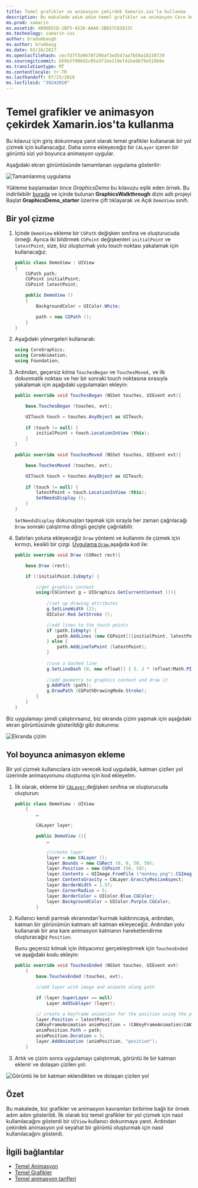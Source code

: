 ```yaml
---
title: Temel grafikler ve animasyon çekirdek Xamarin.ios'ta kullanma
description: Bu makalede adım adım temel grafikler ve animasyon Core kullanan bir uygulamanın nasıl oluşturulacağını gösterir. Bu yol boyunca her fırsatta seyahat etmeye görüntü animasyon uygulamak nasıl yanı sıra nasıl yanıt olarak kullanıcı dokunmatik ekranda çizileceğini gösterir.
ms.prod: xamarin
ms.assetid: 4B96D5CD-1BF5-4520-AAA6-2B857C83815C
ms.technology: xamarin-ios
author: bradumbaugh
ms.author: brumbaug
ms.date: 03/18/2017
ms.openlocfilehash: cecfd7f3a9678f298af3ed547aa7b50a18238729
ms.sourcegitcommit: b56b3f906d2c05a3f1be219ef41be8b79e519b8e
ms.translationtype: MT
ms.contentlocale: tr-TR
ms.lasthandoff: 07/25/2018
ms.locfileid: "39242010"
---
```

# <a name="using-core-graphics-and-core-animation-in-xamarinios"></a>Temel grafikler ve animasyon çekirdek Xamarin.ios'ta kullanma

Bu kılavuz için giriş dokunmaya yanıt olarak temel grafikler kullanarak bir yol çizmek için kullanacağız. Daha sonra ekleyeceğiz bir `CALayer` içeren bir görüntü sizi yol boyunca animasyon uygular.

Aşağıdaki ekran görüntüsünde tamamlanan uygulama gösterilir:

![](graphics-animation-walkthrough-images/00-final-app.png "Tamamlanmış uygulama")

Yükleme başlamadan önce *GraphicsDemo* bu kılavuzu eşlik eden örnek. Bu indirilebilir [burada](https://developer.xamarin.com/samples/monotouch/GraphicsAndAnimation/) ve içinde bulunan **GraphicsWalkthrough** dizin adlı projeyi Başlat **GraphicsDemo_starter** üzerine çift tıklayarak ve Açık `DemoView` sınıfı.

## <a name="drawing-a-path"></a>Bir yol çizme


1. İçinde `DemoView` ekleme bir `CGPath` değişken sınıfına ve oluşturucuda örneği. Ayrıca iki bildirmek `CGPoint` değişkenleri `initialPoint` ve `latestPoint`, size, biz oluşturmak yolu touch noktası yakalamak için kullanacağız:
    
    ```csharp
    public class DemoView : UIView
    {
        CGPath path;
        CGPoint initialPoint;
        CGPoint latestPoint;
    
        public DemoView ()
        {
            BackgroundColor = UIColor.White;
    
            path = new CGPath ();
        }
    }
    ```

2. Aşağıdaki yönergeleri kullanarak:

    ```csharp
    using CoreGraphics;
    using CoreAnimation;
    using Foundation;
    ```

3. Ardından, geçersiz kılma `TouchesBegan` ve `TouchesMoved,` ve ilk dokunmatik noktası ve her bir sonraki touch noktasına sırasıyla yakalamak için aşağıdaki uygulamaları ekleyin:

    ```csharp
    public override void TouchesBegan (NSSet touches, UIEvent evt){
    
        base.TouchesBegan (touches, evt);
    
        UITouch touch = touches.AnyObject as UITouch;
        
        if (touch != null) {
            initialPoint = touch.LocationInView (this);
        }
    }
    
    public override void TouchesMoved (NSSet touches, UIEvent evt){
    
        base.TouchesMoved (touches, evt);
    
        UITouch touch = touches.AnyObject as UITouch;
        
        if (touch != null) {
            latestPoint = touch.LocationInView (this);
            SetNeedsDisplay ();
        }
    }
    ```

    `SetNeedsDisplay` dokunuşları taşımak için sırayla her zaman çağrılacağı `Draw` sonraki çalıştırma döngü geçişte çağrılabilir.

4. Satırları yoluna ekleyeceğiz `Draw` yöntemi ve kullanımı ile çizmek için kırmızı, kesikli bir çizgi. [Uygulama `Draw` ](~/ios/platform/graphics-animation-ios/core-graphics.md) aşağıda kod ile:

    ```csharp
    public override void Draw (CGRect rect){
    
        base.Draw (rect);
    
        if (!initialPoint.IsEmpty) {
    
            //get graphics context
            using(CGContext g = UIGraphics.GetCurrentContext ()){
                    
                //set up drawing attributes
                g.SetLineWidth (2);
                UIColor.Red.SetStroke ();
    
                //add lines to the touch points
                if (path.IsEmpty) {
                    path.AddLines (new CGPoint[]{initialPoint, latestPoint});
                } else {
                    path.AddLineToPoint (latestPoint);
                }
            
                //use a dashed line
                g.SetLineDash (0, new nfloat[] { 5, 2 * (nfloat)Math.PI });
                                
                //add geometry to graphics context and draw it
                g.AddPath (path);       
                g.DrawPath (CGPathDrawingMode.Stroke);
            }
        }
    }
    ```

Biz uygulamayı şimdi çalıştırırsanız, biz ekranda çizim yapmak için aşağıdaki ekran görüntüsünde gösterildiği gibi dokunma:

![](graphics-animation-walkthrough-images/01-path.png "Ekranda çizim")

## <a name="animating-along-a-path"></a>Yol boyunca animasyon ekleme

Bir yol çizmek kullanıcılara izin verecek kod uyguladık, katman çizilen yol üzerinde animasyonunu oluşturma için kod ekleyelim.

1. İlk olarak, ekleme bir [ `CALayer` ](~/ios/platform/graphics-animation-ios/core-animation.md) değişken sınıfına ve oluşturucuda oluşturun:

    ```csharp
    public class DemoView : UIView
        {
            …
    
            CALayer layer;
    
            public DemoView (){
                …
    
                //create layer
                layer = new CALayer ();
                layer.Bounds = new CGRect (0, 0, 50, 50);
                layer.Position = new CGPoint (50, 50);
                layer.Contents = UIImage.FromFile ("monkey.png").CGImage;
                layer.ContentsGravity = CALayer.GravityResizeAspect;
                layer.BorderWidth = 1.5f;
                layer.CornerRadius = 5;
                layer.BorderColor = UIColor.Blue.CGColor;
                layer.BackgroundColor = UIColor.Purple.CGColor;
            }
    ```

2. Kullanıcı kendi parmak ekranından'kurmak kaldırıncaya, ardından, katman bir görünümün katmanı alt katman ekleyeceğiz. Ardından yolu kullanarak bir ana kare animasyon katmanın hareketlendirme oluşturacağız `Position`.

    Bunu geçersiz kılmak için ihtiyacımız gerçekleştirmek için `TouchesEnded` ve aşağıdaki kodu ekleyin:

    ```csharp
    public override void TouchesEnded (NSSet touches, UIEvent evt)
        {
            base.TouchesEnded (touches, evt);

            //add layer with image and animate along path

            if (layer.SuperLayer == null)
                Layer.AddSublayer (layer);

            // create a keyframe animation for the position using the path
            layer.Position = latestPoint;
            CAKeyFrameAnimation animPosition = (CAKeyFrameAnimation)CAKeyFrameAnimation.FromKeyPath ("position");
            animPosition.Path = path;
            animPosition.Duration = 3;
            layer.AddAnimation (animPosition, "position");
        }
    ```

3. Artık ve çizim sonra uygulamayı çalıştırmak, görüntü ile bir katman eklenir ve dolaşan çizilen yol:

![](graphics-animation-walkthrough-images/00-final-app.png "Görüntü ile bir katman eklendikten ve dolaşan çizilen yol")

## <a name="summary"></a>Özet

Bu makalede, biz grafikler ve animasyon kavramları birbirine bağlı bir örnek adım adım gösterildi. İlk olarak biz temel grafikler bir yol çizmek için nasıl kullanılacağını gösterdi bir `UIView` kullanıcı dokunmaya yanıt. Ardından çekirdek animasyon yol seyahat bir görüntü oluşturmak için nasıl kullanılacağını gösterdi.


## <a name="related-links"></a>İlgili bağlantılar

- [Temel Animasyon](~/ios/platform/graphics-animation-ios/core-animation.md)
- [Temel Grafikler](~/ios/platform/graphics-animation-ios/core-graphics.md)
- [Temel animasyon tarifleri](https://github.com/xamarin/recipes/tree/master/Recipes/ios/animation/coreanimation)
